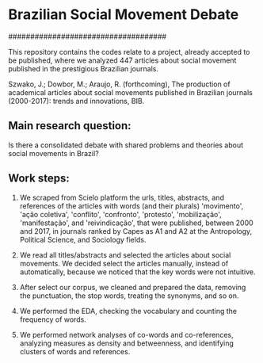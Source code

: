 # Brazilian Social Movement Debate 
####################################

This repository contains the codes relate to a project, already accepted to be published, where we analyzed 447 articles about social movement published in the prestigious Brazilian journals.

Szwako, J.; Dowbor, M.; Araujo, R. (forthcoming), The production of academical articles about social movements published in Brazilian journals (2000-2017): trends and innovations, BIB.   

## Main research question:

Is there a consolidated debate with shared problems and theories about social movements in Brazil?   

## Work steps:

1. We scraped from Scielo platform the urls, titles, abstracts, and references of the articles with words (and their plurals) 'movimento', 'ação coletiva', 'conflito', 'confronto', 'protesto', 'mobilização', 'manifestação', and 'reivindicação',  that were published, between 2000 and 2017, in journals ranked by Capes as A1 and A2 at the Antropology, Political Science, and Sociology fields.    

2. We read all titles/abstracts and selected the articles about social movements. We decided select the articles manually, instead of automatically, because we noticed that the key words were not intuitive.    

3. After select our corpus, we cleaned and prepared the data, removing the punctuation, the stop words, treating the synonyms, and so on. 

4. We performed the EDA, checking the vocabulary and counting the frequency of words. 

5. We performed network analyses of co-words and co-references, analyzing measures as density and betweenness, and identifying clusters of words and references.    

